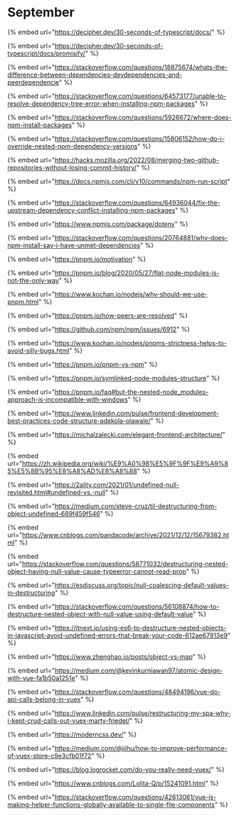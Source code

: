 # September

{% embed url="https://decipher.dev/30-seconds-of-typescript/docs/" %}

{% embed url="https://decipher.dev/30-seconds-of-typescript/docs/promisify/" %}

{% embed url="https://stackoverflow.com/questions/18875674/whats-the-difference-between-dependencies-devdependencies-and-peerdependencie" %}

{% embed url="https://stackoverflow.com/questions/64573177/unable-to-resolve-dependency-tree-error-when-installing-npm-packages" %}

{% embed url="https://stackoverflow.com/questions/5926672/where-does-npm-install-packages" %}

{% embed url="https://stackoverflow.com/questions/15806152/how-do-i-override-nested-npm-dependency-versions" %}

{% embed url="https://hacks.mozilla.org/2022/08/merging-two-github-repositories-without-losing-commit-history/" %}

{% embed url="https://docs.npmjs.com/cli/v10/commands/npm-run-script" %}

{% embed url="https://stackoverflow.com/questions/64936044/fix-the-upstream-dependency-conflict-installing-npm-packages" %}

{% embed url="https://www.npmjs.com/package/dotenv" %}

{% embed url="https://stackoverflow.com/questions/20764881/why-does-npm-install-say-i-have-unmet-dependencies" %}

{% embed url="https://pnpm.io/motivation" %}

{% embed url="https://pnpm.io/blog/2020/05/27/flat-node-modules-is-not-the-only-way" %}

{% embed url="https://www.kochan.io/nodejs/why-should-we-use-pnpm.html" %}

{% embed url="https://pnpm.io/how-peers-are-resolved" %}

{% embed url="https://github.com/npm/npm/issues/6912" %}

{% embed url="https://www.kochan.io/nodejs/pnpms-strictness-helps-to-avoid-silly-bugs.html" %}

{% embed url="https://pnpm.io/pnpm-vs-npm" %}

{% embed url="https://pnpm.io/symlinked-node-modules-structure" %}

{% embed url="https://pnpm.io/faq#but-the-nested-node_modules-approach-is-incompatible-with-windows" %}

{% embed url="https://www.linkedin.com/pulse/frontend-development-best-practices-code-structure-adekola-olawale/" %}

{% embed url="https://michalzalecki.com/elegant-frontend-architecture/" %}

{% embed url="https://zh.wikipedia.org/wiki/%E9%A0%98%E5%9F%9F%E9%A9%85%E5%8B%95%E8%A8%AD%E8%A8%88" %}

{% embed url="https://2ality.com/2021/01/undefined-null-revisited.html#undefined-vs.-null" %}

{% embed url="https://medium.com/steve-cruz/til-destructuring-from-object-undefined-689f459f546" %}

{% embed url="https://www.cnblogs.com/pandacode/archive/2021/12/12/15679382.html" %}

{% embed url="https://stackoverflow.com/questions/58771032/destructuring-nested-object-having-null-value-cause-typeerror-cannot-read-prop" %}

{% embed url="https://esdiscuss.org/topic/null-coalescing-default-values-in-destructuring" %}

{% embed url="https://stackoverflow.com/questions/56108874/how-to-destructure-nested-object-with-null-value-using-default-value" %}

{% embed url="https://itnext.io/using-es6-to-destructure-nested-objects-in-javascript-avoid-undefined-errors-that-break-your-code-612ae67913e9" %}

{% embed url="https://www.zhenghao.io/posts/object-vs-map" %}

{% embed url="https://medium.com/@kevinkurniawan97/atomic-design-with-vue-fa1b50a1251e" %}

{% embed url="https://stackoverflow.com/questions/48494196/vue-do-api-calls-belong-in-vuex" %}

{% embed url="https://www.linkedin.com/pulse/restructuring-my-spa-why-i-kept-crud-calls-out-vuex-marty-friedel/" %}

{% embed url="https://moderncss.dev/" %}

{% embed url="https://medium.com/@jiihu/how-to-improve-performance-of-vuex-store-c9e3cfb01f72" %}

{% embed url="https://blog.logrocket.com/do-you-really-need-vuex/" %}

{% embed url="https://www.cnblogs.com/Lolita-Q/p/15241091.html" %}

{% embed url="https://stackoverflow.com/questions/42613061/vue-js-making-helper-functions-globally-available-to-single-file-components" %}
